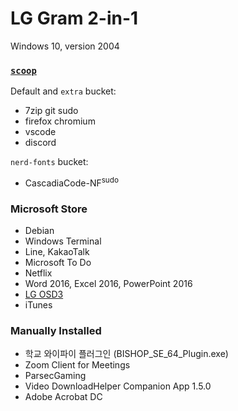 LG Gram 2-in-1
========
Windows 10, version 2004

### [`scoop`](https://scoop.sh)
Default and `extra` bucket:

- 7zip git sudo
- firefox chromium
- vscode
- discord

`nerd-fonts` bucket:

- CascadiaCode-NF<sup>sudo</sup>

### Microsoft Store
- Debian
- Windows Terminal
- Line, KakaoTalk
- Microsoft To Do
- Netflix
- Word 2016, Excel 2016, PowerPoint 2016
- [LG OSD3](https://www.microsoft.com/store/productId/9MT4DPF2JW9Z)
- iTunes

### Manually Installed
- 학교 와이파이 플러그인 (BISHOP_SE_64_Plugin.exe)
- Zoom Client for Meetings
- ParsecGaming
- Video DownloadHelper Companion App 1.5.0
- Adobe Acrobat DC
